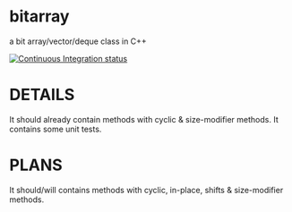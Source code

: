 bitarray
========

a bit array/vector/deque class in C++

[![Continuous Integration status](https://secure.travis-ci.org/sebbu2/bitarray.png)](http://travis-ci.org/sebbu2/bitarray)

DETAILS
=======

It should already contain methods with cyclic & size-modifier methods.
It contains some unit tests.

PLANS
=====

It should/will contains methods with cyclic, in-place, shifts & size-modifier methods.

